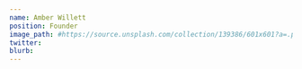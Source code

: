 ```yaml
---
name: Amber Willett
position: Founder
image_path: #https://source.unsplash.com/collection/139386/601x601?a=.png
twitter: 
blurb: 
---
```

